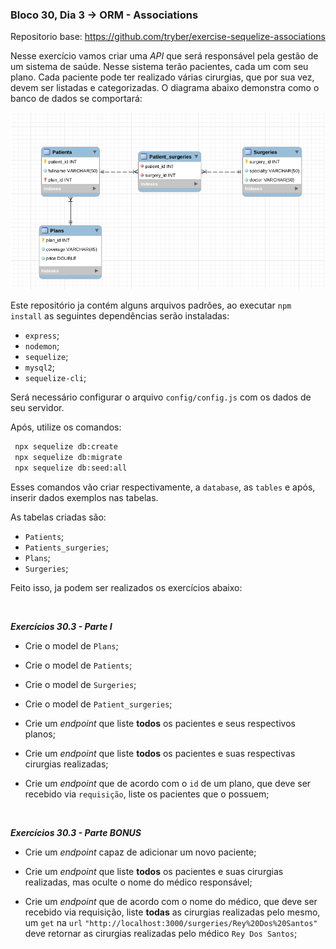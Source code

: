 ### Bloco 30, Dia 3 -> ORM - Associations

Repositorio base: https://github.com/tryber/exercise-sequelize-associations

Nesse exercício vamos criar uma _API_ que será responsável pela gestão de um sistema de saúde. Nesse sistema terão pacientes, cada um com seu plano. Cada paciente pode ter realizado várias cirurgias, que por sua vez, devem ser listadas e categorizadas. O diagrama abaixo demonstra como o banco de dados se comportará:

![Diagrama](images/diagrama.png)

Este repositório ja contém alguns arquivos padrões, ao executar `npm install` as seguintes dependências serão instaladas:

 - `express`;
 - `nodemon`;
 - `sequelize`;
 - `mysql2`;
 - `sequelize-cli`;

Será necessário configurar o arquivo `config/config.js` com os dados de seu servidor.

Após, utilize os comandos:
```bash
 npx sequelize db:create
 npx sequelize db:migrate
 npx sequelize db:seed:all
```

Esses comandos vão criar respectivamente, a `database`, as `tables` e após, inserir dados exemplos nas tabelas.

As tabelas criadas são:

 - `Patients`;
 - `Patients_surgeries`;
 - `Plans`;
 - `Surgeries`;

Feito isso, ja podem ser realizados os exercícios abaixo:

<br>

_**Exercícios 30.3 - Parte I**_

 - Crie o model de `Plans`;

 - Crie o model de `Patients`;

 - Crie o model de `Surgeries`;

 - Crie o model de `Patient_surgeries`;

 - Crie um _endpoint_ que liste **todos** os pacientes e seus respectivos planos;

 - Crie um _endpoint_ que liste **todos** os pacientes e suas respectivas cirurgias realizadas;

 - Crie um _endpoint_ que de acordo com o `id` de um plano, que deve ser recebido via `requisição`, liste os pacientes que o possuem;

<br>

_**Exercícios 30.3 - Parte BONUS**_

 - Crie um _endpoint_ capaz de adicionar um novo paciente;

 - Crie um _endpoint_ que liste **todos** os pacientes e suas cirurgias realizadas, mas oculte o nome do médico responsável;

 - Crie um _endpoint_ que de acordo com o nome do médico, que deve ser recebido via requisição, liste **todas** as cirurgias realizadas pelo mesmo, um `get` na `url` `"http://localhost:3000/surgeries/Rey%20Dos%20Santos"` deve retornar as cirurgias realizadas pelo médico `Rey Dos Santos`;

